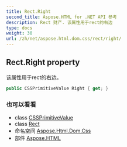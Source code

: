 ```yaml
---
title: Rect.Right
second_title: Aspose.HTML for .NET API 参考
description: Rect 财产. 该属性用于rect的右边
type: docs
weight: 30
url: /zh/net/aspose.html.dom.css/rect/right/
---
```

## Rect.Right property

该属性用于rect的右边。

```csharp
public CSSPrimitiveValue Right { get; }
```

### 也可以看看

* class [CSSPrimitiveValue](../../cssprimitivevalue/)
* class [Rect](../)
* 命名空间 [Aspose.Html.Dom.Css](../../rect/)
* 部件 [Aspose.HTML](../../../)


